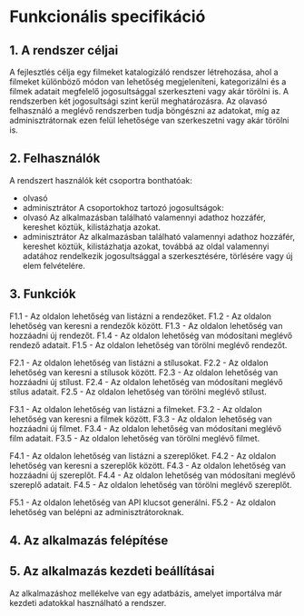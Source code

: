 # Funkcionális specifikáció

## 1. A rendszer céljai
A fejlesztlés célja egy filmeket katalogizáló rendszer létrehozása, ahol a filmeket különböző módon van lehetőség megjeleníteni, kategorizálni és a filmek adatait megfelelő jogosultsággal szerkeszteni vagy akár törölni is.
A rendszerben két jogosultsági szint kerül meghatározásra. Az olavasó felhasználó a meglévő rendszerben tudja böngészni az adatokat, míg az adminisztrátornak ezen felül lehetősége van szerkeszetni vagy akár törölni is.

## 2. Felhasználók
A rendszert használók két csoportra bonthatóak:
* olvasó
* adminisztrátor
A csoportokhoz tartozó jogosultságok:
* olvasó
Az alkalmazásban található valamennyi adathoz hozzáfér, kereshet köztük, kilistázhatja azokat.
* adminisztrátor
Az alkalmazásban található valamennyi adathoz hozzáfér, kereshet köztük, kilistázhatja azokat, továbbá az oldal valamennyi adatához rendelkezik jogosultsággal a szerkesztésére, törlésére vagy új elem felvételére.

## 3. Funkciók
F1.1 - Az oldalon lehetőség van listázni a rendezőket.
F1.2 - Az oldalon lehetőség van keresni a rendezők között.
F1.3 - Az oldalon lehetőség van hozzáadni új rendezőt.
F1.4 - Az oldalon lehetőség van módosítani meglévő rendező adatait.
F1.5 - Az oldalon lehetőség van törölni meglévő rendezőt.

F2.1 - Az oldalon lehetőség van listázni a stílusokat.
F2.2 - Az oldalon lehetőség van keresni a stílusok között.
F2.3 - Az oldalon lehetőség van hozzáadni új stílust.
F2.4 - Az oldalon lehetőség van módosítani meglévő stílus adatait.
F2.5 - Az oldalon lehetőség van törölni meglévő stílust.

F3.1 - Az oldalon lehetőség van listázni a filmeket.
F3.2 - Az oldalon lehetőség van keresni a filmek között.
F3.3 - Az oldalon lehetőség van hozzáadni új filmet.
F3.4 - Az oldalon lehetőség van módosítani meglévő film adatait.
F3.5 - Az oldalon lehetőség van törölni meglévő filmet.

F4.1 - Az oldalon lehetőség van listázni a szereplőket.
F4.2 - Az oldalon lehetőség van keresni a szereplők között.
F4.3 - Az oldalon lehetőség van hozzáadni új szereplőt.
F4.4 - Az oldalon lehetőség van módosítani meglévő szereplő adatait.
F4.5 - Az oldalon lehetőség van törölni meglévő szereplőt.

F5.1 - Az oldalon lehetőség van API klucsot generálni.
F5.2 - Az oldalon lehetőség van belépni az adminisztrátoroknak.


## 4. Az alkalmazás felépítése




## 5. Az alkalmazás kezdeti beállításai
Az alkalmazáshoz mellékelve van egy adatbázis, amelyet importálva már kezdeti adatokkal használható a rendszer.


